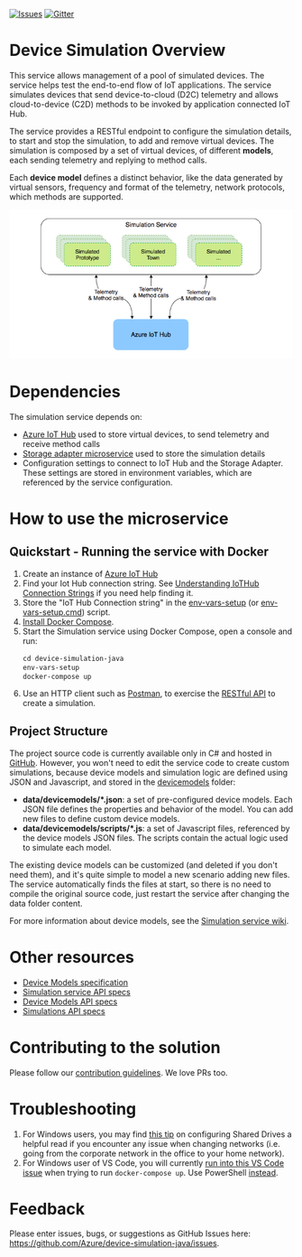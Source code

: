 [![Issues][issues-badge]][issues-url]
[![Gitter][gitter-badge]][gitter-url]

Device Simulation Overview
==========================

This service allows management of a pool of simulated devices. The service
helps test the end-to-end flow of IoT applications. The service simulates
devices that send device-to-cloud (D2C) telemetry and allows cloud-to-device
(C2D) methods to be invoked by application connected IoT Hub.

The service provides a RESTful endpoint to configure the simulation details,
to start and stop the simulation, to add and remove virtual devices. The
simulation is composed by a set of virtual devices, of different **models**,
each sending telemetry and replying to method calls.

Each **device model** defines a distinct behavior, like the data generated
by virtual sensors, frequency and format of the telemetry, network protocols,
which methods are supported.

<img src="docs/overview.png">

Dependencies
============

The simulation service depends on:

* [Azure IoT Hub][iothub-url] used to store virtual devices, to send
  telemetry and receive method calls
* [Storage adapter microservice][storageadapter-url] used to store the
  simulation details
* Configuration settings to connect to IoT Hub and the Storage Adapter.
  These settings are stored in environment variables, which are referenced
  by the service configuration.

How to use the microservice
===========================

## Quickstart - Running the service with Docker

1. Create an instance of [Azure IoT Hub][iothub-url]
1. Find your Iot Hub connection string. See
   [Understanding IoTHub Connection Strings][iothubconnstring-url] if you
   need help finding it.
1. Store the "IoT Hub Connection string" in the [env-vars-setup](env-vars-setup)
   (or [env-vars-setup.cmd](env-vars-setup.cmd)) script.
1. [Install Docker Compose][docker-compose-install-url].
1. Start the Simulation service using Docker Compose, open a console and run:
   ```
   cd device-simulation-java
   env-vars-setup
   docker-compose up
   ```
1. Use an HTTP client such as [Postman][postman-url], to exercise the
   [RESTful API][wiki-createsim-url] to create a simulation.


## Project Structure

The project source code is currently available only in C# and hosted in
[GitHub](https://github.com/Azure/device-simulation-dotnet). However, you
won't need to edit the service code to create custom simulations, because
device models and simulation logic are defined using JSON and Javascript,
and stored in the [devicemodels](data/devicemodels) folder:

* **data/devicemodels/*.json**: a set of pre-configured device models. Each JSON
  file defines the properties and behavior of the model. You can add new files
  to define custom device models.
* **data/devicemodels/scripts/*.js**: a set of Javascript files, referenced by
  the device models JSON files. The scripts contain the actual logic used to
  simulate each model.

The existing device models can be customized (and deleted if you don't need
them), and it's quite simple to model a new scenario adding new files. The
service automatically finds the files at start, so there is no need to compile
the original source code, just restart the service after changing the data
folder content.

For more information about device models, see the
[Simulation service wiki](wiki/Device-Models).

Other resources
===============

* [Device Models specification](wiki/Device-Models)
* [Simulation service API specs](wiki/%5BAPI-Specifications%5D-Service)
* [Device Models API specs](wiki/%5BAPI-Specifications%5D-Device-Models)
* [Simulations API specs](wiki/%5BAPI-Specifications%5D-Simulations)

Contributing to the solution
============================

Please follow our [contribution guidelines](CONTRIBUTING.md).  We love PRs too.

Troubleshooting
===============

1. For Windows users, 
   you may find [this tip][docker-shared-drive-windows] on configuring 
   Shared Drives a helpful read if you encounter any issue when changing 
   networks (i.e. going from the corporate network in the office to your 
   home network).
1. For Windows user of VS Code, you will currently 
   [run into this VS Code issue][vscode-docker-compose-issue] when trying to 
   run `docker-compose up`. Use PowerShell [instead][powershell-docker-compose].

Feedback
==========

Please enter issues, bugs, or suggestions as GitHub Issues here: https://github.com/Azure/device-simulation-java/issues.





[issues-badge]: https://img.shields.io/github/issues/azure/device-simulation-java.svg
[issues-url]: https://github.com/azure/device-simulation-java/issues
[gitter-badge]: https://img.shields.io/gitter/room/azure/iot-solutions.js.svg
[gitter-url]: https://gitter.im/azure/iot-solutions

[iothub-url]: https://azure.microsoft.com/services/iot-hub
[storageadapter-url]: https://github.com/Azure/pcs-storage-adapter-java/blob/master/README.md
[iothubconnstring-url]: https://blogs.msdn.microsoft.com/iotdev/2017/05/09/understand-different-connection-strings-in-azure-iot-hub
[postman-url]: https://www.getpostman.com
[wiki-createsim-url]: https://github.com/Azure/device-simulation-java/wiki/%5BAPI-Specifications%5D-Simulations#create-default-simulation
[docker-compose-install-url]: https://docs.docker.com/compose/install

[docker-shared-drive-windows]: https://blogs.msdn.microsoft.com/stevelasker/2016/06/14/configuring-docker-for-windows-volumes/
[vscode-docker-compose-issue]: https://github.com/Microsoft/vscode/issues/36630
[powershell-docker-compose]: https://github.com/docker/compose/issues/5019
